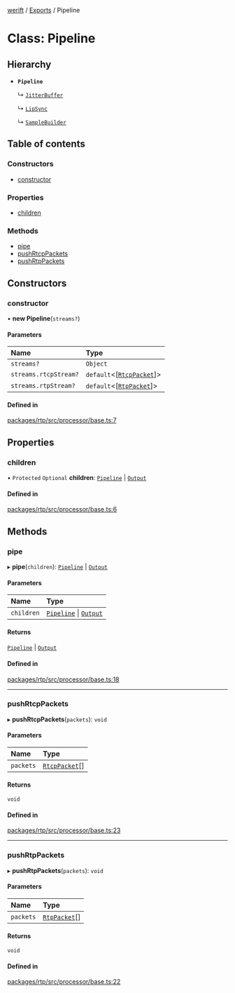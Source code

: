 [werift](../README.md) / [Exports](../modules.md) / Pipeline

# Class: Pipeline

## Hierarchy

- **`Pipeline`**

  ↳ [`JitterBuffer`](JitterBuffer.md)

  ↳ [`LipSync`](LipSync.md)

  ↳ [`SampleBuilder`](SampleBuilder.md)

## Table of contents

### Constructors

- [constructor](Pipeline.md#constructor)

### Properties

- [children](Pipeline.md#children)

### Methods

- [pipe](Pipeline.md#pipe)
- [pushRtcpPackets](Pipeline.md#pushrtcppackets)
- [pushRtpPackets](Pipeline.md#pushrtppackets)

## Constructors

### constructor

• **new Pipeline**(`streams?`)

#### Parameters

| Name | Type |
| :------ | :------ |
| `streams?` | `Object` |
| `streams.rtcpStream?` | `default`<[[`RtcpPacket`](../modules.md#rtcppacket)]\> |
| `streams.rtpStream?` | `default`<[[`RtpPacket`](RtpPacket.md)]\> |

#### Defined in

[packages/rtp/src/processor/base.ts:7](https://github.com/shinyoshiaki/werift-webrtc/blob/f609bd5a/packages/rtp/src/processor/base.ts#L7)

## Properties

### children

• `Protected` `Optional` **children**: [`Pipeline`](Pipeline.md) \| [`Output`](Output.md)

#### Defined in

[packages/rtp/src/processor/base.ts:6](https://github.com/shinyoshiaki/werift-webrtc/blob/f609bd5a/packages/rtp/src/processor/base.ts#L6)

## Methods

### pipe

▸ **pipe**(`children`): [`Pipeline`](Pipeline.md) \| [`Output`](Output.md)

#### Parameters

| Name | Type |
| :------ | :------ |
| `children` | [`Pipeline`](Pipeline.md) \| [`Output`](Output.md) |

#### Returns

[`Pipeline`](Pipeline.md) \| [`Output`](Output.md)

#### Defined in

[packages/rtp/src/processor/base.ts:18](https://github.com/shinyoshiaki/werift-webrtc/blob/f609bd5a/packages/rtp/src/processor/base.ts#L18)

___

### pushRtcpPackets

▸ **pushRtcpPackets**(`packets`): `void`

#### Parameters

| Name | Type |
| :------ | :------ |
| `packets` | [`RtcpPacket`](../modules.md#rtcppacket)[] |

#### Returns

`void`

#### Defined in

[packages/rtp/src/processor/base.ts:23](https://github.com/shinyoshiaki/werift-webrtc/blob/f609bd5a/packages/rtp/src/processor/base.ts#L23)

___

### pushRtpPackets

▸ **pushRtpPackets**(`packets`): `void`

#### Parameters

| Name | Type |
| :------ | :------ |
| `packets` | [`RtpPacket`](RtpPacket.md)[] |

#### Returns

`void`

#### Defined in

[packages/rtp/src/processor/base.ts:22](https://github.com/shinyoshiaki/werift-webrtc/blob/f609bd5a/packages/rtp/src/processor/base.ts#L22)
